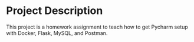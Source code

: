# Project Description
This project is a homework assignment to teach how to get Pycharm setup with Docker, Flask, MySQL, and Postman.

